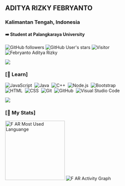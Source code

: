 ## ADITYA RIZKY FEBRYANTO

### Kalimantan Tengah, Indonesia

<h4> ➡️ Student at Palangkaraya University </h4>

![GitHub followers](https://img.shields.io/github/followers/FebryantoAdityaRizky020204?style=social) ![GitHub User's stars](https://img.shields.io/github/stars/FebryantoAdityaRizky020204?style=social) ![Visitor](https://visitor-badge.laobi.icu/badge?page_id=FebryantoAdityaRizky020204.repoName) <img src="https://komarev.com/ghpvc/?username=FebryantoAdityaRizky020204" alt="Febryanto Aditya Rizky" />

<a target="_blank" href="https://www.youtube.com/watch?v=dQw4w9WgXcQ"><img src="https://user-images.githubusercontent.com/73097560/115834477-dbab4500-a447-11eb-908a-139a6edaec5c.gif"></a>

### [🧠 Learn]

![JavaScript](https://img.shields.io/badge/-JavaScript-05122A?style=flat&logo=javascript)&nbsp;
![Java](https://img.shields.io/badge/-Java-05122A?style=flat&logo=Java&logoColor=FFA518)&nbsp;
![C++](https://img.shields.io/badge/-C++-05122A?style=flat&logo=C%2B%2B&logoColor=00599C)&nbsp;
![Node.js](https://img.shields.io/badge/-Node.js-05122A?style=flat&logo=node.js)&nbsp;
![Bootstrap](https://img.shields.io/badge/-Bootstrap-05122A?style=flat&logo=bootstrap&logoColor=563D7C)\
![HTML](https://img.shields.io/badge/-HTML-05122A?style=flat&logo=HTML5)&nbsp;
![CSS](https://img.shields.io/badge/-CSS-05122A?style=flat&logo=CSS3&logoColor=1572B6)&nbsp;
![Git](https://img.shields.io/badge/-Git-05122A?style=flat&logo=git)&nbsp;
![GitHub](https://img.shields.io/badge/-GitHub-05122A?style=flat&logo=github)&nbsp;
![Visual Studio Code](https://img.shields.io/badge/-Visual%20Studio%20Code-05122A?style=flat&logo=visual-studio-code&logoColor=007ACC)&nbsp;

<a target="_blank" href="https://www.youtube.com/watch?v=dQw4w9WgXcQ"><img src="https://user-images.githubusercontent.com/73097560/115834477-dbab4500-a447-11eb-908a-139a6edaec5c.gif"></a>

### [💾 My Stats]

<img alt="F AR Most Used Languange" src="https://github-readme-stats.vercel.app/api/top-langs/?username=FebryantoAdityaRizky020204&layout=compact&theme=dark&bg_color=0A0A0A" height="192px"/>
<img alt="F AR Activity Graph" src="https://github-readme-activity-graph.cyclic.app/graph/?username=FebryantoAdityaRizky020204&bg_color=1F222E&color=F8D866&line=F85D7F&point=FFFFFF&hide_border=true"/>

<br />

<!---
FebryantoAdityaRizky020204/FebryantoAdityaRizky020204 is a ✨ special ✨ repository because its `README.md` (this file) appears on your GitHub profile.
You can click the Preview link to take a look at your changes.
![React](https://img.shields.io/badge/-React-05122A?style=flat&logo=react)&nbsp;
--->
